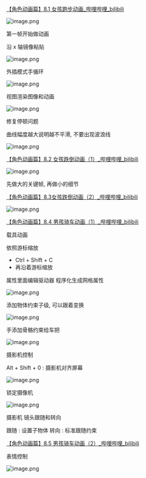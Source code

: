 [【角色动画篇】8.1 女孩跑步动画_哔哩哔哩_bilibili](https://www.bilibili.com/video/BV11H4y1P7RV?vd_source=ebf06d572d5366b5ef7bc5032fefb08d&spm_id_from=333.788.player.switch&p=73)

![image.png](https://image-1253155090.cos.ap-nanjing.myqcloud.com/202411111720399.png)

第一帧开始做动画

沿 x 轴镜像粘贴

![image.png](https://image-1253155090.cos.ap-nanjing.myqcloud.com/202411111742297.png)

外插模式手循环

![image.png](https://image-1253155090.cos.ap-nanjing.myqcloud.com/202411111752876.png)

视图渲染图像和动画

![image.png](https://image-1253155090.cos.ap-nanjing.myqcloud.com/202411111800712.png)

修复停顿问题

曲线幅度越大说明越不平滑, 不要出现波浪线

![image.png](https://image-1253155090.cos.ap-nanjing.myqcloud.com/202411111806597.png)

[【角色动画篇】8.2 女孩跌倒动画（1）_哔哩哔哩_bilibili](https://www.bilibili.com/video/BV11H4y1P7RV?vd_source=ebf06d572d5366b5ef7bc5032fefb08d&spm_id_from=333.788.player.switch&p=74)

![image.png](https://image-1253155090.cos.ap-nanjing.myqcloud.com/202411111833830.png)

先做大的关键帧, 再做小的细节

[【角色动画篇】8.3女孩跌倒动画（2）_哔哩哔哩_bilibili](https://www.bilibili.com/video/BV11H4y1P7RV?vd_source=ebf06d572d5366b5ef7bc5032fefb08d&spm_id_from=333.788.videopod.episodes&p=75)

![image.png](https://image-1253155090.cos.ap-nanjing.myqcloud.com/202411120904987.png)

[【角色动画篇】8.4 男孩骑车动画（1）_哔哩哔哩_bilibili](https://www.bilibili.com/video/BV11H4y1P7RV?vd_source=ebf06d572d5366b5ef7bc5032fefb08d&spm_id_from=333.788.player.switch&p=76)

载具动画

依照游标缩放

- Ctrl + Shift + C
- 再沿着游标缩放

属性里面编辑驱动器
程序化生成网格属性

![image.png](https://image-1253155090.cos.ap-nanjing.myqcloud.com/202411120915821.png)

添加物体约束子级, 可以跟着变换

![image.png](https://image-1253155090.cos.ap-nanjing.myqcloud.com/202411120916577.png)

手添加骨骼约束给车把

![image.png](https://image-1253155090.cos.ap-nanjing.myqcloud.com/202411120922813.png)

摄影机控制

Alt + Shift + 0 : 摄影机对齐屏幕

![image.png](https://image-1253155090.cos.ap-nanjing.myqcloud.com/202411120925896.png)

锁定摄像机

![image.png](https://image-1253155090.cos.ap-nanjing.myqcloud.com/202411120926560.png)

摄影机 镜头跟随和转向

跟随 : 设置子物体
转向 : 标准跟随约束

[【角色动画篇】8.5 男孩骑车动画（2）_哔哩哔哩_bilibili](https://www.bilibili.com/video/BV11H4y1P7RV?vd_source=ebf06d572d5366b5ef7bc5032fefb08d&spm_id_from=333.788.player.switch&p=77)

表情控制

![image.png](https://image-1253155090.cos.ap-nanjing.myqcloud.com/202411121008372.png)
